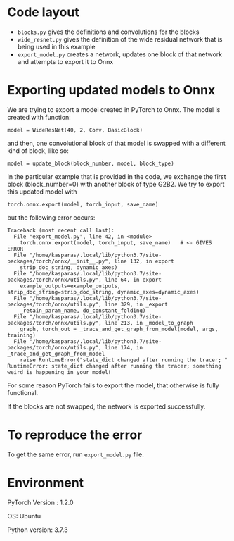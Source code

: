 # Code layout
- `blocks.py` gives the definitions and convolutions for the blocks
- `wide_resnet.py` gives the definition of the wide residual network that is being used in this example
- `export_model.py` creates a network, updates one block of that network and attempts to export it to Onnx

# Exporting updated models to Onnx

We are trying to export a model created in PyTorch to Onnx. The model is created with function:
```
model = WideResNet(40, 2, Conv, BasicBlock)
```
and then, one convolutional block of that model is swapped with a different kind of block, like so:
```
model = update_block(block_number, model, block_type)
```
In the particular example that is provided in the code, we exchange the first block (block_number=0) with another block of type G2B2.
We try to export this updated model with
```
torch.onnx.export(model, torch_input, save_name)
```
but the following error occurs:
```
Traceback (most recent call last):
  File "export_model.py", line 42, in <module>
    torch.onnx.export(model, torch_input, save_name)   # <- GIVES ERROR
  File "/home/kasparas/.local/lib/python3.7/site-packages/torch/onnx/__init__.py", line 132, in export
    strip_doc_string, dynamic_axes)
  File "/home/kasparas/.local/lib/python3.7/site-packages/torch/onnx/utils.py", line 64, in export
    example_outputs=example_outputs, strip_doc_string=strip_doc_string, dynamic_axes=dynamic_axes)
  File "/home/kasparas/.local/lib/python3.7/site-packages/torch/onnx/utils.py", line 329, in _export
    _retain_param_name, do_constant_folding)
  File "/home/kasparas/.local/lib/python3.7/site-packages/torch/onnx/utils.py", line 213, in _model_to_graph
    graph, torch_out = _trace_and_get_graph_from_model(model, args, training)
  File "/home/kasparas/.local/lib/python3.7/site-packages/torch/onnx/utils.py", line 174, in _trace_and_get_graph_from_model
    raise RuntimeError("state_dict changed after running the tracer; "
RuntimeError: state_dict changed after running the tracer; something weird is happening in your model!
```

For some reason PyTorch fails to export the model, that otherwise is fully functional.

If the blocks are not swapped, the network is exported successfully.

# To reproduce the error

To get the same error, run `export_model.py` file.

# Environment

PyTorch Version : 1.2.0

OS: Ubuntu

Python version: 3.7.3
